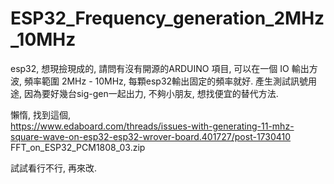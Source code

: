 # ESP32_Frequency_generation_2MHz_10MHz  
esp32, 想現撿現成的, 請問有沒有開源的ARDUINO 項目, 可以在一個 IO 輸出方波, 頻率範圍 2MHz - 10MHz, 每顆esp32輸出固定的頻率就好. 產生測試訊號用途, 因為要好幾台sig-gen一起出力, 不夠小朋友, 想找便宜的替代方法.  


懶惰, 找到這個,  
https://www.edaboard.com/threads/issues-with-generating-11-mhz-square-wave-on-esp32-esp32-wrover-board.401727/post-1730410  
FFT_on_ESP32_PCM1808_03.zip  

試試看行不行, 再來改.  
